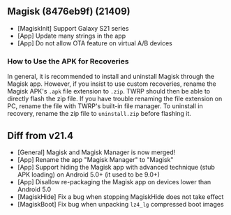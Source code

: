 ## Magisk (8476eb9f) (21409)

- [MagiskInit] Support Galaxy S21 series
- [App] Update many strings in the app
- [App] Do not allow OTA feature on virtual A/B devices

### How to Use the APK for Recoveries

In general, it is recommended to install and uninstall Magisk through the Magisk app.
However, if you insist to use custom recoveries, rename the Magisk APK's `.apk` file extension to `.zip`.
TWRP should then be able to directly flash the zip file.
If you have trouble renaming the file extension on PC, rename the file with TWRP's built-in file manager.
To uninstall in recovery, rename the zip file to `uninstall.zip` before flashing it.

## Diff from v21.4

- [General] Magisk and Magisk Manager is now merged!
- [App] Rename the app "Magisk Manager" to "Magisk"
- [App] Support hiding the Magisk app with advanced technique (stub APK loading) on Android 5.0+ (it used to be 9.0+)
- [App] Disallow re-packaging the Magisk app on devices lower than Android 5.0
- [MagiskHide] Fix a bug when stopping MagiskHide does not take effect
- [MagiskBoot] Fix bug when unpacking `lz4_lg` compressed boot images
